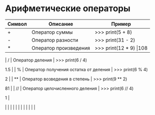 ﻿Арифметические операторы
=========================

| Символ | Описание | Пример |
|--------|----------|--------|
|+		|	Оператор суммы | >>> print(5 + 8) |
| - | Оператор разности | >>> print(31 - 2)  |
| * | Оператор произведения | >>> print(12 * 9) \|108 |

| / | Оператор деления | >>> print(6 / 4)

1.5 |
| % | Оператор получения остатка от деления | >>> print(6 % 4)

2 |
| ** | Оператор возведения в степень | >>> print(9 ** 2)

81 |
| // | Оператор целочисленного деления | >>> print(6 // 4)

1 |


|  |  |  |
|  |  |  |
|  |  |  |
